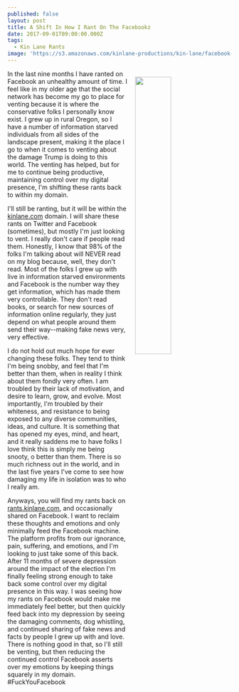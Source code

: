 ```yaml
---
published: false
layout: post
title: A Shift In How I Rant On The Facebookz
date: 2017-09-01T09:00:00.000Z
tags:
  - Kin Lane Rants
image: 'https://s3.amazonaws.com/kinlane-productions/kin-lane/facebook-kin-lane.png'
---
```

<p><img src="https://s3.amazonaws.com/kinlane-productions/kin-lane/facebook-kin-lane.png" align="right" width="40%" style="padding: 15px;" /></p>In the last nine months I have ranted on Facebook an unhealthy amount of time. I feel like in my older age that the social network has become my go to place for venting because it is where the conservative folks I personally know exist. I grew up in rural Oregon, so I have a number of information starved individuals from all sides of the landscape present, making it the place I go to when it comes to venting about the damage Trump is doing to this world. The venting has helped, but for me to continue being productive, maintaining control over my digital presence, I'm shifting these rants back to within my domain.

I'll still be ranting, but it will be within the [kinlane.com](http://kinlane.com) domain. I will share these rants on Twitter and Facebook (sometimes), but mostly I'm just looking to vent. I really don't care if people read them. Honestly, I know that 98% of the folks I'm talking about will NEVER read on my blog because, well, they don't read. Most of the folks I grew up with live in information starved environments and Facebook is the number way they get information, which has made them very controllable. They don't read books, or search for new sources of information online regularly, they just depend on what people around them send their way--making fake news very, very effective.

I do not hold out much hope for ever changing these folks. They tend to think I'm being snobby, and feel that I'm better than them, when in reality I think about them fondly very often. I am troubled by their lack of motivation, and desire to learn, grow, and evolve. Most importantly, I'm troubled by their whiteness, and resistance to being exposed to any diverse communities, ideas, and culture. It is something that has opened my eyes, mind, and heart, and it really saddens me to have folks I love think this is simply me being snooty, o better than them. There is so much richness out in the world, and in the last five years I've come to see how damaging my life in isolation was to who I really am.

Anyways, you will find my rants back on [rants.kinlane.com](http://rants.kinlane.com), and occasionally shared on Facebook. I want to reclaim these thoughts and emotions and only minimally feed the Facebook machine. The platform profits from our ignorance, pain, suffering, and emotions, and I'm looking to just take some of this back. After 11 months of severe depression around the impact of the election I'm finally feeling strong enough to take back some control over my digital presence in this way. I was seeing how my rants on Facebook would make me immediately feel better, but then quickly feed back into my depression by seeing the damaging comments, dog whistling, and continued sharing of fake news and facts by people I grew up with and love. There is nothing good in that, so I'll still be venting, but then reducing the continued control Facebook asserts over my emotions by keeping things squarely in my domain. #FuckYouFacebook

